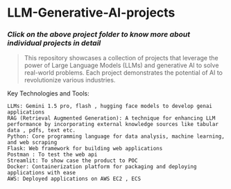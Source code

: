 # LLM-Generative-AI-projects

### *Click on the above project folder to know more about individual projects in detail*

> This repository showcases a collection of projects that leverage the power of Large Language Models (LLMs) and generative AI to solve real-world problems. Each project demonstrates the potential of AI to revolutionize various industries.

Key Technologies and Tools:

    LLMs: Gemini 1.5 pro, flash , hugging face models to develop genai applications
    RAG (Retrieval Augmented Generation): A technique for enhancing LLM performance by incorporating external knowledge sources like tabular data , pdfs, text etc.
    Python: Core programming language for data analysis, machine learning, and web scraping
    Flask: Web framework for building web applications
    Postman : To test the web api
    Streamlit: To show case the product to POC
    Docker: Containerization platform for packaging and deploying applications with ease
    AWS: Deployed applications on AWS EC2 , ECS
